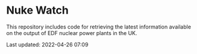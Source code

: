 # Nuke Watch

This repository includes code for retrieving the latest information available on the output of EDF nuclear power plants in the UK.

Last updated: 2022-04-26 07:09
